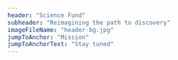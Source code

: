 ```yaml
---
header: "Science Fund"
subheader: "Reimagining the path to discovery"
imageFileName: "header-bg.jpg"
jumpToAnchor: "Mission"
jumpToAnchorText: "Stay tuned"
---
```

